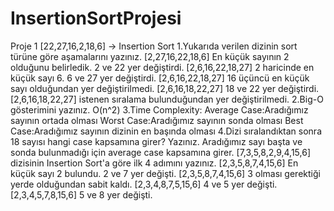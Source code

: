 # InsertionSortProjesi
Proje 1
[22,27,16,2,18,6] -> Insertion Sort
1.Yukarıda verilen dizinin sort türüne göre aşamalarını yazınız.
[2,27,16,22,18,6] En küçük sayının 2 olduğunu belirledik. 2 ve 22 yer değiştirdi.
[2,6,16,22,18,27] 2 haricinde en küçük sayı 6. 6 ve 27 yer değiştirdi.
[2,6,16,22,18,27] 16 üçüncü en küçük sayı olduğundan yer değiştirilmedi.
[2,6,16,18,22,27] 18 ve 22 yer değiştirdi.
[2,6,16,18,22,27] istenen sıralama bulunduğundan yer değiştirilmedi.
2.Big-O gösterimini yazınız.
O(n^2)
3.Time Complexity:
Average Case:Aradığımız sayının ortada olması
Worst Case:Aradığımız sayının sonda olması
Best Case:Aradığımız sayının dizinin en başında olması
4.Dizi sıralandıktan sonra 18 sayısı hangi case kapsamına girer? Yazınız.
Aradığımız sayı başta ve sonda bulunmadığı için average case kapsamına girer.
[7,3,5,8,2,9,4,15,6] dizisinin Insertion Sort'a göre ilk 4 adımını yazınız.
[2,3,5,8,7,4,15,6] En küçük sayı 2 bulundu. 2 ve 7 yer değişti.
[2,3,5,8,7,4,15,6] 3 olması gerektiği yerde olduğundan sabit kaldı.
[2,3,4,8,7,5,15,6] 4 ve 5 yer değişti.
[2,3,4,5,7,8,15,6] 5 ve 8 yer değişti.